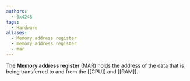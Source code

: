 ```yaml
---
authors:
  - 0x4248
tags:
  - Hardware
aliases:
  - Memory address register
  - memory address register
  - mar
---
```

The **Memory address register** (MAR) holds the address of the data that is being transferred to and from the [[CPU]] and [[RAM]].